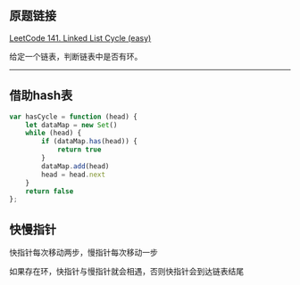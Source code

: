 ## 原题链接

[LeetCode 141. Linked List Cycle (easy)](https://leetcode-cn.com/problems/linked-list-cycle/)

给定一个链表，判断链表中是否有环。

---

## 借助hash表

```javascript
var hasCycle = function (head) {
    let dataMap = new Set()
    while (head) {
        if (dataMap.has(head)) {
            return true
        }
        dataMap.add(head)
        head = head.next
    }
    return false
};
```

## 快慢指针

快指针每次移动两步，慢指针每次移动一步

如果存在环，快指针与慢指针就会相遇，否则快指针会到达链表结尾
